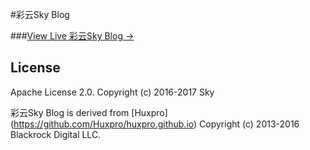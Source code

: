 #彩云Sky Blog

###[View Live 彩云Sky Blog &rarr;](https://colourcloudsky.github.io)


## License

Apache License 2.0.
Copyright (c) 2016-2017 Sky

彩云Sky Blog is derived from [Huxpro]
(https://github.com/Huxpro/huxpro.github.io)
Copyright (c) 2013-2016 Blackrock Digital LLC.
